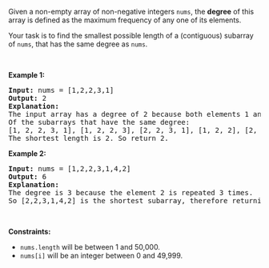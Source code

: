 Given a non-empty array of non-negative integers `` nums ``, the __degree__ of this array is defined as the maximum frequency of any one of its elements.

Your task is to find the smallest possible length of a (contiguous) subarray of `` nums ``, that has the same degree as `` nums ``.

&nbsp;

__Example 1:__

<pre>
<strong>Input:</strong> nums = [1,2,2,3,1]
<strong>Output:</strong> 2
<strong>Explanation:</strong> 
The input array has a degree of 2 because both elements 1 and 2 appear twice.
Of the subarrays that have the same degree:
[1, 2, 2, 3, 1], [1, 2, 2, 3], [2, 2, 3, 1], [1, 2, 2], [2, 2, 3], [2, 2]
The shortest length is 2. So return 2.
</pre>

__Example 2:__

<pre>
<strong>Input:</strong> nums = [1,2,2,3,1,4,2]
<strong>Output:</strong> 6
<strong>Explanation:</strong> 
The degree is 3 because the element 2 is repeated 3 times.
So [2,2,3,1,4,2] is the shortest subarray, therefore returning 6.
</pre>

&nbsp;

__Constraints:__

*   `` nums.length `` will be between 1 and 50,000.
*   `` nums[i] `` will be an integer between 0 and 49,999.